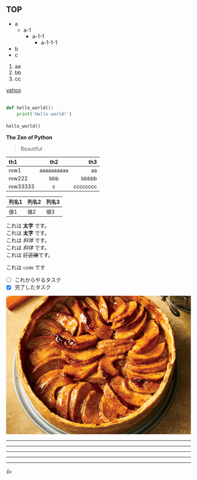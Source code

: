 ## TOP

- a
  - a-1
    - a-1-1
      - a-1-1-1
- b
- c

1. aa
1. bb
1. cc

[yahoo](https://yahoo.co.jp)

```python

def hello_world():
    print('Hello world!')

hello_world()
```

**The Zen of Python**

> Beautiful

|th1|th2|th3|
|:-----|:-----:|-----:|
|row1|aaaaaaaaaa|aa|
|row222|bbb|bbbbb|
|row33333|c|cccccccc|

| 列名1 | 列名2 | 列名3 |
| ----- | ----- | ----- |
| 値1   | 値2   | 値3   |

これは **太字** です。  
これは __太字__ です。  
これは *斜体* です。  
これは _斜体_ です。  
これは ~~訂正線~~です。  

これは `code` です

- [ ] これからやるタスク
- [x] 完了したタスク

![apple pie](apple-pie.jpg)

***
*****
---
-------
_ _ _

:+1:



